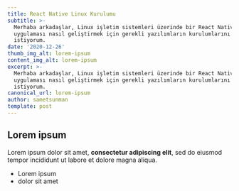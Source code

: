 ```yaml
---
title: React Native Linux Kurulumu
subtitle: >-
  Merhaba arkadaşlar, Linux işletim sistemleri üzerinde bir React Native
  uygulaması nasıl geliştirmek için gerekli yazılımların kurulumlarını anlatmak
  istiyorum.
date: '2020-12-26'
thumb_img_alt: lorem-ipsum
content_img_alt: lorem-ipsum
excerpt: >-
  Merhaba arkadaşlar, Linux işletim sistemleri üzerinde bir React Native
  uygulaması nasıl geliştirmek için gerekli yazılımların kurulumlarını anlatmak
  istiyorum.
canonical_url: lorem-ipsum
author: sametsunman
template: post
---
```

## Lorem ipsum

Lorem ipsum dolor sit amet, **consectetur adipiscing elit**, sed do eiusmod tempor incididunt ut labore et dolore magna aliqua.

- Lorem ipsum
- dolor sit amet
